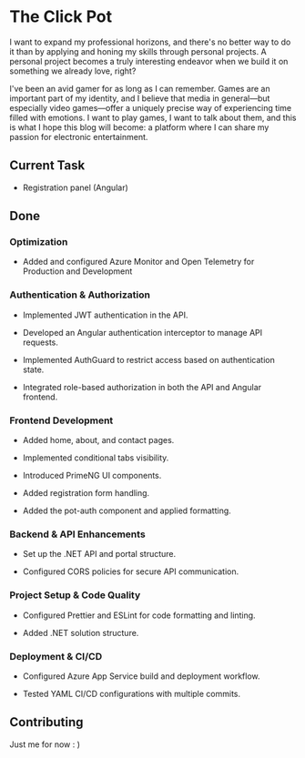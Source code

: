# The Click Pot

I want to expand my professional horizons, and there's no better way to do it than by applying and honing my skills through personal projects. A personal project becomes a truly interesting endeavor when we build it on something we already love, right?

I've been an avid gamer for as long as I can remember. Games are an important part of my identity, and I believe that media in general—but especially video games—offer a uniquely precise way of experiencing time filled with emotions. I want to play games, I want to talk about them, and this is what I hope this blog will become: a platform where I can share my passion for electronic entertainment.

## Current Task

- Registration panel (Angular)

## Done

### Optimization

- Added and configured Azure Monitor and Open Telemetry for Production and Development

### Authentication & Authorization

- Implemented JWT authentication in the API.

- Developed an Angular authentication interceptor to manage API requests.

- Implemented AuthGuard to restrict access based on authentication state.

- Integrated role-based authorization in both the API and Angular frontend.

### Frontend Development

- Added home, about, and contact pages.

- Implemented conditional tabs visibility.

- Introduced PrimeNG UI components.

- Added registration form handling.

- Added the pot-auth component and applied formatting.

### Backend & API Enhancements

- Set up the .NET API and portal structure.

- Configured CORS policies for secure API communication.

### Project Setup & Code Quality

- Configured Prettier and ESLint for code formatting and linting.

- Added .NET solution structure.

### Deployment & CI/CD

- Configured Azure App Service build and deployment workflow.

- Tested YAML CI/CD configurations with multiple commits.

## Contributing

Just me for now : )
